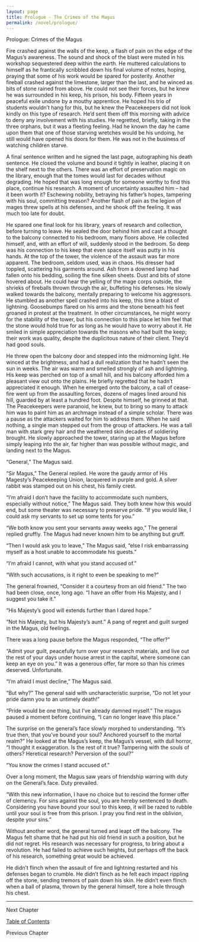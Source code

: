 ```yaml
---
layout: page
title: Prologue - The Crimes of the Magus
permalink: /novel/prologue/
---
```


Prologue: Crimes of the Magus

Fire crashed against the walls of the keep, a flash of pain on the edge of the Magus’s awareness. The sound and shock of the blast were muted in his workshop sequestered deep within the earth. He muttered calculations to himself as he frantically scribbled down his final volume of notes, hoping, praying that some of his work would be spared for posterity. Another fireball crashed against the limestone, larger than the last, and he winced as bits of stone rained from above. He could not see their forces, but he knew he was surrounded in his keep, his prison, his body. Fifteen years in peaceful exile undone by a mouthy apprentice. He hoped his trio of students wouldn’t hang for this, but he knew the Peacekeepers did not look kindly on this type of research. He’d sent them off this morning with advice to deny any involvement with his studies. He regretted, briefly, taking in the three orphans, but it was a fleeting feeling. Had he known the day he came upon them that one of those starving wretches would be his undoing, he still would have opened his doors for them. He was not in the business of watching children starve. 

A final sentence written and he signed the last page, autographing his death sentence. He closed the volume and bound it tightly in leather, placing it on the shelf next to the others. There was an effort of preservation magic on the library, enough that the tomes would last for decades without degrading. He hoped that was long enough for someone worthy to find this place, continue his research. A moment of uncertainty assaulted him – had it been worth it? Eschewing nobility, betraying his father’s hopes, tampering with his soul, committing treason? Another flash of pain as the legion of mages threw spells at his defenses, and he shook off the feeling. It was much too late for doubt.

He spared one final look for his library, years of research and collection, before turning to leave. He sealed the door behind him and cast a thought to the balcony connected to his bedroom, many floors above. He collected himself, and, with an effort of will, suddenly stood in the bedroom. So deep was his connection to his keep that even space itself was putty in his hands. At the top of the tower, the violence of the assault was far more apparent. The bedroom, seldom used, was in chaos. His dresser had toppled, scattering his garments around. Ash from a downed lamp had fallen onto his bedding, soiling the fine silken sheets. Dust and bits of stone hovered about. He could hear the yelling of the mage corps outside, the shrieks of fireballs thrown through the air, buffeting his defenses. He slowly walked towards the balcony, mentally preparing to welcome his aggressors. He stumbled as another spell crashed into his keep, this time a blast of lightning. Goosebumps flared on his arms and the stone beneath his feet groaned in protest at the treatment. In other circumstances, he might worry for the stability of the tower, but his connection to this place let him feel that the stone would hold true for as long as he would have to worry about it. He smiled in simple appreciation towards the masons who had built the keep; their work was quality, despite the duplicitous nature of their client. They’d had good souls.

He threw open the balcony door and stepped into the midmorning light. He winced at the brightness, and had a dull realization that he hadn’t seen the sun in weeks. The air was warm and smelled strongly of ash and lightning. His keep was perched on top of a small hill, and his balcony afforded him a pleasant view out onto the plains. He briefly regretted that he hadn’t appreciated it enough. When he emerged onto the balcony, a call of cease-fire went up from the assaulting forces, dozens of mages lined around his hill, guarded by at least a hundred foot. Despite himself, he grinned at that. The Peacekeepers were paranoid, he knew, but to bring so many to attack him was to paint him as an archmage instead of a simple scholar. There was a pause as the attackers waited for him to address them. When he said nothing, a single man stepped out from the group of attackers. He was a tall man with stark grey hair and the weathered skin decades of soldiering brought. He slowly approached the tower, staring up at the Magus before simply leaping into the air, far higher than was possible without magic, and landing next to the Magus.

“General,” The Magus said.

“Sir Magus,” The General replied. He wore the gaudy armor of His Magesty’s Peacekeeping Union, lacquered in purple and gold. A silver rabbit was stamped out on his chest, his family crest.

“I’m afraid I don’t have the facility to accommodate such numbers, especially without notice,” The Magus said. They both knew how this would end, but some theater was necessary to preserve pride. “If you would like, I could ask my servants to set up some tents for you.”

“We both know you sent your servants away weeks ago,” The general replied gruffly. The Magus had never known him to be anything but gruff.

“Then I would ask you to leave,” The Magus said, “else I risk embarrassing myself as a host unable to accommodate his guests.”

“I’m afraid I cannot, with what you stand accused of.”

“With such accusations, is it right to even be speaking to me?”

The general frowned, “Consider it a courtesy from an old friend.” The two had been close, once, long ago. “I have an offer from His Majesty, and I suggest you take it.”

“His Majesty’s good will extends further than I dared hope.”

“Not his Majesty, but his Majesty’s aunt.” A pang of regret and guilt surged in the Magus, old feelings.

There was a long pause before the Magus responded, “The offer?”

“Admit your guilt, peacefully turn over your research materials, and live out the rest of your days under house arrest in the capital, where someone can keep an eye on you.” It was a generous offer, far more so than his crimes deserved. Unfortunate.

“I’m afraid I must decline,” The Magus said. 

“But why?” The general said with uncharacteristic surprise, “Do not let your pride damn you to an untimely death!”

“Pride would be one thing, but I’ve already damned myself.” The magus paused a moment before continuing, “I can no longer leave this place.” 

The surprise on the general’s face slowly morphed to understanding. “It’s true then, that you’ve bound your soul? Anchored yourself to the mortal realm?” He looked at the Magus’s keep, the Magus’s vessel, with dull horror, “I thought it exaggeration. Is the rest of it true? Tampering with the souls of others? Heretical research? Perversion of the soul?”

“You know the crimes I stand accused of.”

Over a long moment, the Magus saw years of friendship warring with duty on the General’s face. Duty prevailed.

“With this new information, I have no choice but to rescind the former offer of clemency. For sins against the soul, you are hereby sentenced to death. Considering you have bound your soul to this keep, it will be razed to rubble until your soul is free from this prison. I pray you find rest in the oblivion, despite your sins.” 

Without another word, the general turned and leapt off the balcony. The Magus felt shame that he had put his old friend in such a position, but he did not regret. His research was necessary for progress, to bring about a revolution. He had failed to achieve such heights, but perhaps off the back of his research, something great would be achieved.

He didn’t flinch when the assault of fire and lightning restarted and his defenses began to crumble. He didn’t flinch as he felt each impact rippling off the stone, sending tremors of pain down his skin. He didn’t even flinch when a ball of plasma, thrown by the general himself, tore a hole through his chest.


------

Next Chapter

[Table of Contents](/novel/)

Previous Chapter
